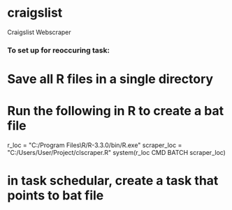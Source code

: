 # craigslist
Craigslist Webscraper

### To set up for reoccuring task:
# Save all R files in a single directory

# Run the following in R to create a bat file

r_loc = "C:/Program Files\R/R-3.3.0/bin/R.exe"
scraper_loc = "C:/Users/User/Project/clscraper.R"
system(r_loc CMD BATCH scraper_loc)

# in task schedular, create a task that points to bat file

